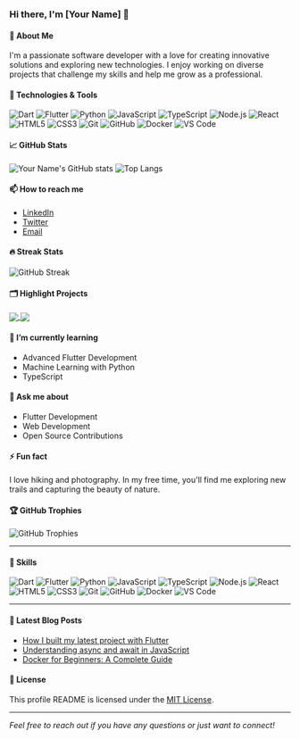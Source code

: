 ### Hi there, I'm [Your Name] 👋

#### 🚀 About Me
I'm a passionate software developer with a love for creating innovative solutions and exploring new technologies. I enjoy working on diverse projects that challenge my skills and help me grow as a professional.

#### 🔧 Technologies & Tools
![Dart](https://img.shields.io/badge/-Dart-000000?style=flat&logo=dart&logoColor=0175C2)
![Flutter](https://img.shields.io/badge/-Flutter-000000?style=flat&logo=flutter)
![Python](https://img.shields.io/badge/-Firebase-000000?style=flat&logo=firebase)
![JavaScript](https://img.shields.io/badge/-JavaScript-000000?style=flat&logo=javascript)
![TypeScript](https://img.shields.io/badge/-TypeScript-000000?style=flat&logo=typescript)
![Node.js](https://img.shields.io/badge/-Node.js-000000?style=flat&logo=node.js)
![React](https://img.shields.io/badge/-React-000000?style=flat&logo=react)
![HTML5](https://img.shields.io/badge/-HTML5-000000?style=flat&logo=html5)
![CSS3](https://img.shields.io/badge/-CSS3-000000?style=flat&logo=css3)
![Git](https://img.shields.io/badge/-Git-000000?style=flat&logo=git)
![GitHub](https://img.shields.io/badge/-GitHub-000000?style=flat&logo=github)
![Docker](https://img.shields.io/badge/-Docker-000000?style=flat&logo=docker)
![VS Code](https://img.shields.io/badge/-VS%20Code-000000?style=flat&logo=visual-studio-code)

#### 📈 GitHub Stats
![Your Name's GitHub stats](https://github-readme-stats.vercel.app/api?username=yourusername&show_icons=true&hide_border=true&count_private=true&theme=radical)
![Top Langs](https://github-readme-stats.vercel.app/api/top-langs/?username=yourusername&layout=compact&hide_border=true&theme=radical)

#### 📫 How to reach me
- [LinkedIn](https://www.linkedin.com/in/yourprofile/)
- [Twitter](https://twitter.com/yourhandle)
- [Email](mailto:your.email@example.com)

#### 🔥 Streak Stats
![GitHub Streak](https://github-readme-streak-stats.herokuapp.com/?user=yourusername&theme=radical&hide_border=true)

#### 🗂️ Highlight Projects
<a href="https://github.com/yourusername/project1">
  <img align="center" src="https://github-readme-stats.vercel.app/api/pin/?username=yourusername&repo=project1&theme=radical" />
</a>
<a href="https://github.com/yourusername/project2">
  <img align="center" src="https://github-readme-stats.vercel.app/api/pin/?username=yourusername&repo=project2&theme=radical" />
</a>

#### 🌱 I’m currently learning
- Advanced Flutter Development
- Machine Learning with Python
- TypeScript

#### 💬 Ask me about
- Flutter Development
- Web Development
- Open Source Contributions

#### ⚡ Fun fact
I love hiking and photography. In my free time, you'll find me exploring new trails and capturing the beauty of nature.

#### 🏆 GitHub Trophies
![GitHub Trophies](https://github-profile-trophy.vercel.app/?username=yourusername&theme=radical&no-frame=true)

---

#### 💼 Skills
![Dart](https://img.shields.io/badge/-Dart-000000?style=flat&logo=dart&logoColor=0175C2)
![Flutter](https://img.shields.io/badge/-Flutter-000000?style=flat&logo=flutter)
![Python](https://img.shields.io/badge/-Python-000000?style=flat&logo=python)
![JavaScript](https://img.shields.io/badge/-JavaScript-000000?style=flat&logo=javascript)
![TypeScript](https://img.shields.io/badge/-TypeScript-000000?style=flat&logo=typescript)
![Node.js](https://img.shields.io/badge/-Node.js-000000?style=flat&logo=node.js)
![React](https://img.shields.io/badge/-React-000000?style=flat&logo=react)
![HTML5](https://img.shields.io/badge/-HTML5-000000?style=flat&logo=html5)
![CSS3](https://img.shields.io/badge/-CSS3-000000?style=flat&logo=css3)
![Git](https://img.shields.io/badge/-Git-000000?style=flat&logo=git)
![GitHub](https://img.shields.io/badge/-GitHub-000000?style=flat&logo=github)
![Docker](https://img.shields.io/badge/-Docker-000000?style=flat&logo=docker)
![VS Code](https://img.shields.io/badge/-VS%20Code-000000?style=flat&logo=visual-studio-code)

---

#### 📖 Latest Blog Posts
<!-- BLOG-POST-LIST:START -->
- [How I built my latest project with Flutter](https://dev.to/yourusername/how-i-built-my-latest-project-with-flutter-1abc)
- [Understanding async and await in JavaScript](https://dev.to/yourusername/understanding-async-and-await-in-javascript-2xyz)
- [Docker for Beginners: A Complete Guide](https://dev.to/yourusername/docker-for-beginners-a-complete-guide-3def)
<!-- BLOG-POST-LIST:END -->

#### 📝 License
This profile README is licensed under the [MIT License](https://opensource.org/licenses/MIT).

---

*Feel free to reach out if you have any questions or just want to connect!*


